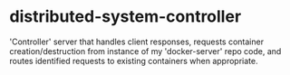 # distributed-system-controller
'Controller' server that handles client responses, requests container creation/destruction from instance of my 'docker-server' repo code, and routes identified requests to existing containers when appropriate.
